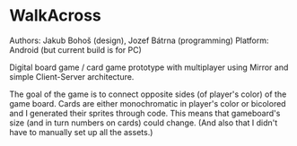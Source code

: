 # WalkAcross

Authors: Jakub Bohoš (design), Jozef Bátrna (programming)
Platform: Android (but current build is for PC)

Digital board game / card game prototype with multiplayer using Mirror and simple Client-Server architecture.  

The goal of the game is to connect opposite sides (of player's color) of the game board. Cards are either monochromatic in player's color or bicolored and I generated their sprites through code. This means that gameboard's size (and in turn numbers on cards) could change. (And also that I didn't have to manually set up all the assets.)
